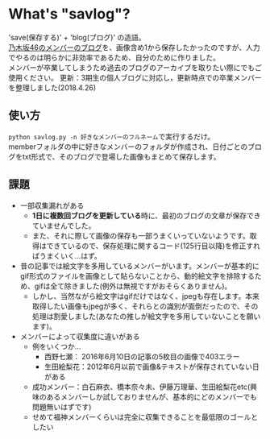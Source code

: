 # What's "savlog"?
'save(保存する)' + 'blog(ブログ)' の造語。  
[乃木坂46のメンバーのブログ](http://blog.nogizaka46.com/)を、画像含め1から保存したかったのですが、人力でやるのは明らかに非効率であるため、自分のために作りました。  
メンバーが卒業してしまうため過去のブログのアーカイブを取りたい際にでもご使用ください。
更新：3期生の個人ブログに対応し，更新時点での卒業メンバーを整理しました(2018.4.26)

## 使い方
`python savlog.py -n 好きなメンバーのフルネーム`で実行するだけ。  
memberフォルダの中に好きなメンバーのフォルダが作成され、日付ごとのブログをtxt形式で、そのブログで登場した画像もまとめて保存します。

## 課題
* 一部収集漏れがある
  * **1日に複数回ブログを更新している**時に、最初のブログの文章が保存できていませんでした。
  * また、それに際して画像の保存も一部うまくいっていないようです。取得はできているので、保存処理に関するコード(125行目以降)を修正すればうまくいく…はず。
* 昔の記事では絵文字を多用しているメンバーがいます。メンバーが基本的にgif形式のファイルを画像として貼らないことから、動的絵文字を排除するため、gifは全て除きました(例外は無視ですがおそらくありません)。
  * しかし、当然ながら絵文字はgifだけではなく、jpegも存在します。本来取得したい画像もjpegが多く、それらとの識別が面倒だったので、その処理は割愛しました(あなたの推しが絵文字を多用していないことを願います)。
* メンバーによって収集度に違いがある
  * 例をいくつか...
    * 西野七瀬： 2016年6月10日の記事の5枚目の画像で403エラー
    * 生田絵梨花：2012年6月以前で画像&テキストが保存されていない日がある
  * 成功メンバー：白石麻衣、橋本奈々未、伊藤万理華、生田絵梨花etc(興味のあるメンバーしか試しておりませんが、基本的にどのメンバーでも問題無いはずです)
  * せめて福神メンバーくらいは完全に収集できることを最低限のゴールとしたい